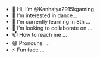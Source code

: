 - 👋 Hi, I’m @Kanhaiya2915kgaming
- 👀 I’m interested in dance...
- 🌱 I’m currently learning in 8th  ...
- 💞️ I’m looking to collaborate on ...
- 📫 How to reach me ...
- 😄 Pronouns: ...
- ⚡ Fun fact: ...

<!---
Kanhaiya2915kgaming/Kanhaiya2915kgaming is a ✨ special ✨ repository because its `README.md` (this file) appears on your GitHub profile.
You can click the Preview link to take a look at your changes.
--->
